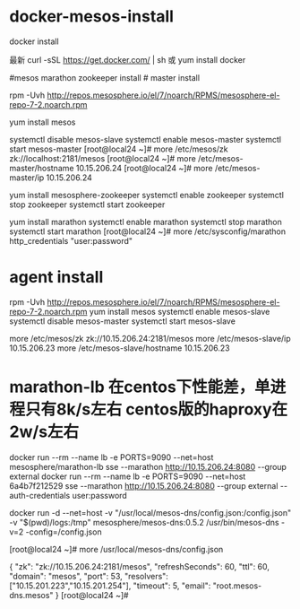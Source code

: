 # docker-mesos-install

docker install 

最新  curl -sSL https://get.docker.com/ |  sh    或 yum install docker 

#mesos marathon  zookeeper  install    # master install 

rpm -Uvh http://repos.mesosphere.io/el/7/noarch/RPMS/mesosphere-el-repo-7-2.noarch.rpm

yum install mesos

systemctl  disable mesos-slave
systemctl  enable mesos-master
systemctl  start mesos-master
[root@local24 ~]# more /etc/mesos/zk 
zk://localhost:2181/mesos
[root@local24 ~]# more /etc/mesos-master/hostname 
10.15.206.24
[root@local24 ~]# more /etc/mesos-master/ip
10.15.206.24

yum install  mesosphere-zookeeper
systemctl  enable zookeeper
systemctl  stop zookeeper
systemctl  start zookeeper

yum install marathon
systemctl  enable marathon
systemctl  stop marathon
systemctl  start marathon
[root@local24 ~]# more /etc/sysconfig/marathon 
http_credentials "user:password"

 # agent install 
 rpm -Uvh http://repos.mesosphere.io/el/7/noarch/RPMS/mesosphere-el-repo-7-2.noarch.rpm
yum install mesos
systemctl  enable mesos-slave
systemctl  disable mesos-master
systemctl  start mesos-slave

more /etc/mesos/zk 
zk://10.15.206.24:2181/mesos
more /etc/mesos-slave/ip
10.15.206.23
more /etc/mesos-slave/hostname
10.15.206.23

# marathon-lb 在centos下性能差，单进程只有8k/s左右 centos版的haproxy在2w/s左右
 docker run  --rm --name lb -e PORTS=9090 --net=host  mesosphere/marathon-lb sse --marathon http://10.15.206.24:8080 --group external
 docker run  --rm --name lb -e PORTS=9090 --net=host 6a4b7f212529  sse --marathon http://10.15.206.24:8080 --group external --auth-credentials user:password
 
 
 docker run -d --net=host -v "/usr/local/mesos-dns/config.json:/config.json" -v "$(pwd)/logs:/tmp" mesosphere/mesos-dns:0.5.2 /usr/bin/mesos-dns -v=2 -config=/config.json
 
 [root@local24 ~]# more /usr/local/mesos-dns/config.json

{
  "zk": "zk://10.15.206.24:2181/mesos",
  "refreshSeconds": 60,
  "ttl": 60,
  "domain": "mesos",
  "port": 53,
  "resolvers": ["10.15.201.223","10.15.201.254"],
  "timeout": 5,
  "email": "root.mesos-dns.mesos"
}
[root@local24 ~]# 
